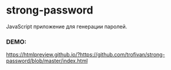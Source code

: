 # strong-password
JavaScript приложение для генерации паролей.

### DEMO:
https://htmlpreview.github.io/?https://github.com/trofivan/strong-password/blob/master/index.html
